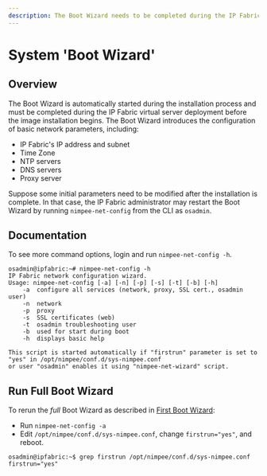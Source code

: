 ```yaml
---
description: The Boot Wizard needs to be completed during the IP Fabric virtual server deployment before the image installation begins.
---
```


# System 'Boot Wizard'

## Overview

The Boot Wizard is automatically started during the installation process and
must be completed during the IP Fabric virtual server deployment before the
image installation begins. The Boot Wizard introduces the configuration of basic
network parameters, including:

- IP Fabric's IP address and subnet
- Time Zone
- NTP servers
- DNS servers
- Proxy server

Suppose some initial parameters need to be modified after the installation is
complete. In that case, the IP Fabric administrator may restart the Boot Wizard
by running `nimpee-net-config` from the CLI as `osadmin`.

## Documentation

To see more command options, login and run `nimpee-net-config -h`.

```shell
osadmin@ipfabric:~# nimpee-net-config -h
IP Fabric network configuration wizard.
Usage: nimpee-net-config [-a] [-n] [-p] [-s] [-t] [-b] [-h]
	-a	configure all services (network, proxy, SSL cert., osadmin user)
	-n	network
	-p	proxy
	-s	SSL certificates (web)
	-t	osadmin troubleshooting user
	-b	used for start during boot
	-h	displays basic help

This script is started automatically if "firstrun" parameter is set to "yes" in /opt/nimpee/conf.d/sys-nimpee.conf
or user "osadmin" enables it using "nimpee-net-wizard" script.
```

## Run Full Boot Wizard

To rerun the _full_ Boot Wizard as described
in [First Boot Wizard](../Getting_Started/Platform_First_Steps/02-boot_wizard):

- Run `nimpee-net-config -a`
- Edit `/opt/nimpee/conf.d/sys-nimpee.conf`, change `firstrun="yes"`, and reboot.
```shell
osadmin@ipfabric:~$ grep firstrun /opt/nimpee/conf.d/sys-nimpee.conf
firstrun="yes"
```
